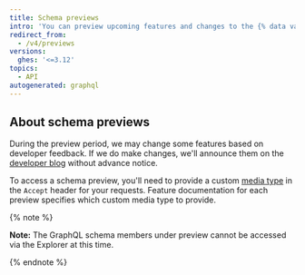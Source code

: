 ```yaml
---
title: Schema previews
intro: 'You can preview upcoming features and changes to the {% data variables.product.prodname_dotcom %} GraphQL schema before they are added to the {% data variables.product.prodname_dotcom %} GraphQL API.'
redirect_from:
  - /v4/previews
versions:
  ghes: '<=3.12'
topics:
  - API
autogenerated: graphql
---
```


## About schema previews

During the preview period, we may change some features based on developer feedback. If we do make changes, we'll announce them on the [developer blog](https://developer.github.com/changes/) without advance notice.

To access a schema preview, you'll need to provide a custom [media type](/rest/overview/media-types) in the `Accept` header for your requests. Feature documentation for each preview specifies which custom media type to provide.

{% note %}

**Note:** The GraphQL schema members under preview cannot be accessed via the Explorer at this time.

{% endnote %}

<!-- Content after this section is automatically generated -->
